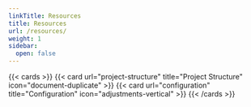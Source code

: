 ```yaml
---
linkTitle: Resources
title: Resources
url: /resources/
weight: 1
sidebar:
  open: false
---
```


{{< cards >}}
  {{< card url="project-structure" title="Project Structure" icon="document-duplicate" >}}
  {{< card url="configuration" title="Configuration" icon="adjustments-vertical" >}}
{{< /cards >}}

